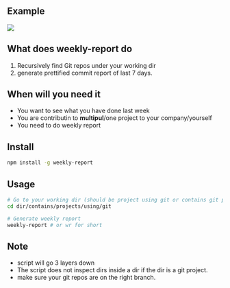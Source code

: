 ## Example

![](http://g.recordit.co/svlsBqYHni.gif)

## What does weekly-report do

1. Recursively find Git repos under your working dir
1. generate prettified commit report of last 7 days.

## When will you need it

- You want to see what you have done last week
- You are contributin to **multipul**/one project to your company/yourself
- You need to do weekly report

## Install

```bash
npm install -g weekly-report
```

## Usage

```bash
# Go to your working dir (should be project using git or contains git projects inside)
cd dir/contains/projects/using/git

# Generate weekly report
weekly-report # or wr for short
```

## Note

- script will go 3 layers down
- The script does not inspect dirs inside a dir if the dir is a git project.
- make sure your git repos are on the right branch.